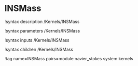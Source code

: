 # INSMass

!syntax description /Kernels/INSMass

!syntax parameters /Kernels/INSMass

!syntax inputs /Kernels/INSMass

!syntax children /Kernels/INSMass

!tag name=INSMass pairs=module:navier_stokes system:kernels
